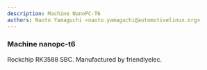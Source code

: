 ```yaml
---
description: Machine NanoPC-T6
authors: Naoto Yamaguchi <naoto.yamaguchi@automotivelinux.org>
---
```


### Machine nanopc-t6

Rockchip RK3588 SBC.  Manufactured by friendlyelec.

